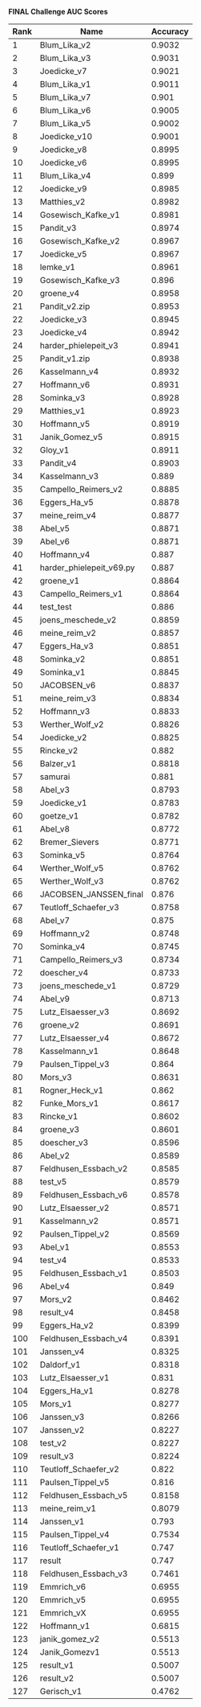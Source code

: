**FINAL Challenge AUC Scores**


|Rank|Name|Accuracy|
|----|-----|---|
|1|Blum_Lika_v2|0.9032| 
|2|Blum_Lika_v3|0.9031| 
|3|Joedicke_v7|0.9021| 
|4|Blum_Lika_v1|0.9011| 
|5|Blum_Lika_v7|0.901| 
|6|Blum_Lika_v6|0.9005| 
|7|Blum_Lika_v5|0.9002| 
|8|Joedicke_v10|0.9001| 
|9|Joedicke_v8|0.8995| 
|10|Joedicke_v6|0.8995| 
|11|Blum_Lika_v4|0.899| 
|12|Joedicke_v9|0.8985| 
|13|Matthies_v2|0.8982| 
|14|Gosewisch_Kafke_v1|0.8981| 
|15|Pandit_v3|0.8974| 
|16|Gosewisch_Kafke_v2|0.8967| 
|17|Joedicke_v5|0.8967| 
|18|lemke_v1|0.8961| 
|19|Gosewisch_Kafke_v3|0.896| 
|20|groene_v4|0.8958| 
|21|Pandit_v2.zip|0.8953| 
|22|Joedicke_v3|0.8945| 
|23|Joedicke_v4|0.8942| 
|24|harder_phielepeit_v3|0.8941| 
|25|Pandit_v1.zip|0.8938| 
|26|Kasselmann_v4|0.8932| 
|27|Hoffmann_v6|0.8931| 
|28|Sominka_v3|0.8928| 
|29|Matthies_v1|0.8923| 
|30|Hoffmann_v5|0.8919| 
|31|Janik_Gomez_v5|0.8915| 
|32|Gloy_v1|0.8911| 
|33|Pandit_v4|0.8903| 
|34|Kasselmann_v3|0.889| 
|35|Campello_Reimers_v2|0.8885| 
|36|Eggers_Ha_v5|0.8878| 
|37|meine_reim_v4|0.8877| 
|38|Abel_v5|0.8871| 
|39|Abel_v6|0.8871| 
|40|Hoffmann_v4|0.887| 
|41|harder_phielepeit_v69.py|0.887| 
|42|groene_v1|0.8864| 
|43|Campello_Reimers_v1|0.8864| 
|44|test_test|0.886| 
|45|joens_meschede_v2|0.8859| 
|46|meine_reim_v2|0.8857| 
|47|Eggers_Ha_v3|0.8851| 
|48|Sominka_v2|0.8851| 
|49|Sominka_v1|0.8845| 
|50|JACOBSEN_v6|0.8837| 
|51|meine_reim_v3|0.8834| 
|52|Hoffmann_v3|0.8833| 
|53|Werther_Wolf_v2|0.8826| 
|54|Joedicke_v2|0.8825| 
|55|Rincke_v2|0.882| 
|56|Balzer_v1|0.8818| 
|57|samurai|0.881| 
|58|Abel_v3|0.8793| 
|59|Joedicke_v1|0.8783| 
|60|goetze_v1|0.8782| 
|61|Abel_v8|0.8772| 
|62|Bremer_Sievers|0.8771| 
|63|Sominka_v5|0.8764| 
|64|Werther_Wolf_v5|0.8762| 
|65|Werther_Wolf_v3|0.8762| 
|66|JACOBSEN_JANSSEN_final|0.876| 
|67|Teutloff_Schaefer_v3|0.8758| 
|68|Abel_v7|0.875| 
|69|Hoffmann_v2|0.8748| 
|70|Sominka_v4|0.8745| 
|71|Campello_Reimers_v3|0.8734| 
|72|doescher_v4|0.8733| 
|73|joens_meschede_v1|0.8729| 
|74|Abel_v9|0.8713| 
|75|Lutz_Elsaesser_v3|0.8692| 
|76|groene_v2|0.8691| 
|77|Lutz_Elsaesser_v4|0.8672| 
|78|Kasselmann_v1|0.8648| 
|79|Paulsen_Tippel_v3|0.864| 
|80|Mors_v3|0.8631| 
|81|Rogner_Heck_v1|0.862| 
|82|Funke_Mors_v1|0.8617| 
|83|Rincke_v1|0.8602| 
|84|groene_v3|0.8601| 
|85|doescher_v3|0.8596| 
|86|Abel_v2|0.8589| 
|87|Feldhusen_Essbach_v2|0.8585| 
|88|test_v5|0.8579| 
|89|Feldhusen_Essbach_v6|0.8578| 
|90|Lutz_Elsaesser_v2|0.8571| 
|91|Kasselmann_v2|0.8571| 
|92|Paulsen_Tippel_v2|0.8569| 
|93|Abel_v1|0.8553| 
|94|test_v4|0.8533| 
|95|Feldhusen_Essbach_v1|0.8503| 
|96|Abel_v4|0.849| 
|97|Mors_v2|0.8462| 
|98|result_v4|0.8458| 
|99|Eggers_Ha_v2|0.8399| 
|100|Feldhusen_Essbach_v4|0.8391| 
|101|Janssen_v4|0.8325| 
|102|Daldorf_v1|0.8318| 
|103|Lutz_Elsaesser_v1|0.831| 
|104|Eggers_Ha_v1|0.8278| 
|105|Mors_v1|0.8277| 
|106|Janssen_v3|0.8266| 
|107|Janssen_v2|0.8227| 
|108|test_v2|0.8227| 
|109|result_v3|0.8224| 
|110|Teutloff_Schaefer_v2|0.822| 
|111|Paulsen_Tippel_v5|0.816| 
|112|Feldhusen_Essbach_v5|0.8158| 
|113|meine_reim_v1|0.8079| 
|114|Janssen_v1|0.793| 
|115|Paulsen_Tippel_v4|0.7534| 
|116|Teutloff_Schaefer_v1|0.747| 
|117|result|0.747| 
|118|Feldhusen_Essbach_v3|0.7461| 
|119|Emmrich_v6|0.6955| 
|120|Emmrich_v5|0.6955| 
|121|Emmrich_vX|0.6955| 
|122|Hoffmann_v1|0.6815| 
|123|janik_gomez_v2|0.5513| 
|124|Janik_Gomezv1|0.5513| 
|125|result_v1|0.5007| 
|126|result_v2|0.5007| 
|127|Gerisch_v1|0.4762| 
